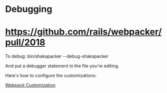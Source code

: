 # Debugging

# https://github.com/rails/webpacker/pull/2018

To debug:
bin/shakapacker --debug-shakapacker

And put a debugger statement in the file you're editing.

Here's how to configure the customizations:

[Webpack Customization](https://github.com/rails/webpacker/blob/master/docs/webpack.md)
